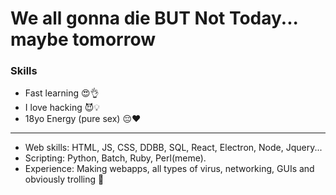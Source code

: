 # We all gonna die BUT Not Today... maybe tomorrow
<h3>Skills</h3>
<ul>
  <li>Fast learning 😍👌</li> 
  <li>I love hacking 😈💡</li>
  <li>18yo Energy (pure sex) 😔❤️</li>
</ul>
<hr>
<ul>
  <li>Web skills: HTML, JS, CSS, DDBB, SQL, React, Electron, Node, Jquery...</li> 
  <li>Scripting: Python, Batch, Ruby, Perl(meme).</li>
  <li>Experience: Making webapps, all types of virus, networking, GUIs and obviously trolling 🤠</li>
</ul>
  
